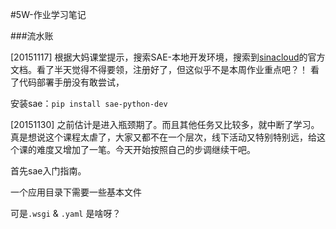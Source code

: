 #5W-作业学习笔记

###流水账

[20151117] 根据大妈课堂提示，搜索SAE-本地开发环境，搜索到[sinacloud](https://www.sinacloud.com/doc/sae/tutorial/index.html)的官方文档。看了半天觉得不得要领，注册好了，但这似乎不是本周作业重点吧？！
看了代码部署手册没有敢尝试，

安装sae：```pip install sae-python-dev```

[20151130] 之前估计是进入瓶颈期了。而且其他任务又比较多，就中断了学习。真是想说这个课程太虐了，大家又都不在一个层次，线下活动又特别特别远，给这个课的难度又增加了一笔。今天开始按照自己的步调继续干吧。

首先sae入门指南。

一个应用目录下需要一些基本文件

可是```.wsgi``` & ```.yaml``` 是啥呀？